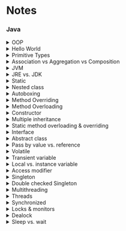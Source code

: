 # Notes

### Java

<details>
  <summary>OOP</summary>
  
  - Abstraction: develop classes in terms of their own functionality, instead of their implementation details.
  - Encapsulation: objects hide their internal characteristics and behavior.
  - Polymorphism: present the same interface for differing underlying data types.
    - Compile-time polymorphism (static binding) – Method overloading
    - Runtime polymorphism (dynamic binding) – Method overriding
  - Inheritance: acquire fields and methods of the base class.
  - Predefined & user-defined types as objects.
  - Message-based.
  
  Java not 100% OO becquse of primitives types.
</details>

<details>
  <summary>Hello World</summary>
  
  ```
  public class HelloWorld {
    public static void main(String args[]) {  
      System.out.println("Hello World");  
    }
  }
  ```
</details>

<details>
  <summary>Primitive Types</summary>
  
  - Boolean, byte, char, int, float, double, long, short.
  - Java provides wrapper classes for each primitive type.
</details>

<details>
  <summary>Association vs Aggregation vs Composition</summary>
  
  - Association: link between two classes communicating with each other.
  - Aggregation and Composition are special cases of association.
  - Composition: the child cannot exist independent of the parent.
</details>

<details>
  <summary>JVM</summary>
  
  Process vthat can execute Java bytecode.
</details>

<details>
  <summary>JRE vs. JDK</summary>
  
  - JRE is a JVM implementation
  - JDK includes the JRE and development tools.
</details>

<details>
  <summary>Static</summary>
  
  - Static variable/method can be accessed without instantiation.
  - Static class.
  - Static block: code executed when loading the class in memory.
  
  Note: static fields and blocks are initialized one after another.
</details>

<details>
  <summary>Nested class</summary>
  
  - Not-static nested class has access to instance variable/methods of the outer class.
  - Not-static nested class cannot be instantiated without the outer class.
  - Static nested class have only access to static member of the outer class.
</details>

<details>
  <summary>Autoboxing</summary>
  
  Automatic conversion made by the Java compiler between the primitive types and their corresponding object wrapper classes.
</details>

<details>
  <summary>Method Overriding</summary>
  
  Child class redefines the same method as a parent class (cannot limit the access of the method).
</details>

<details>
  <summary>Method Overloading</summary>
  
  Methods in the same class that have the exact same name, but different parameters.
</details>

<details>
  <summary>Constructor</summary>
  
  - Default constructor
  - Support constructor overloading
  - Copy constructor
</details>

<details>
  <summary>Multiple inheritance</summary>
  
  Each class is able to extend only on one class but is able to implement more than one interfaces.
</details>

<details>
  <summary>Static method overloading & overriding</summary>
  
  - Static methods can be overloaded (static binding), but not by instance methods.
  - Static methods cannot be overriden (dynamic binding).
</details>

<details>
  <summary>Interface</summary>
  
  - Interface methods are implicitly abtracts.
  - Implement a number of interfaces.
  - Must implement all methods declared in the interface.
  - Variables declared in an interface are by default `public static final`.
  - Members of a Java interface are public by default.
  - An interface is public by default.
</details>

<details>
  <summary>Abstract class</summary>
  
  - Abstract class can have both abstract and non-abstract methods.
  - Extend only one abstract class.
  - **Abstract classes can implement interfaces without even providing the implementation of interface methods.**
</details>

<details>
  <summary>Pass by value vs. reference</summary>
  
  - Pass by value: a copy of the object is passed (Java primitive types).
  - Pass by reference: a pointer to the object is passed (Java objects).
</details>

<details>
  <summary>Volatile</summary>
  
  - Value not cached and always read from main memory.
  - TODO: https://www.javacodegeeks.com/2018/03/volatile-java-works-example-volatile-keyword-java.html
</details>

<details>
  <summary>Transient variable</summary>
  
  A transcient variable is not serialized.
</details>

<details>
  <summary>Local vs. instance variable</summary>
  
  - Local variable is declared inside a method or constructor.
  - Instance variable is declared inside a class.
  - Local variable must be initialized (compilation error).
</details>

<details>
  <summary>Access modifier</summary>
  
  - Public: accessible from everywhere.
  - Protected: accessible within the package and the subclasses in any package.
  - Package private (default): accessible within the package.
  - Private: accessible within the same class.
</details>

<details>
  <summary>Singleton</summary>
  
  - Single instance.
  - Global access.
</details>

<details>
  <summary>Double checked Singleton</summary>
  
  - Synchronized `getInstance` method results in poor performance.
  - Verify if the instance must be created before competing for the lock. 
    ```
    public class Singleton {
      private static volatile Singleton instance;
      public static Singleton getInstance() {
          if (instance == null) {
              synchronized (Singleton.class) {
                  if (instance == null) {
                      instance = new DclSingleton();
                  }
              }
          }
          return instance;
      }
    }
    ```
    The field needs to be volatile to prevent cache incoherence issues, becaue the *Java memory model* allows the publication of partially initialized objects.
  - Alternative:
    - Early initialisation.
    - Lazy initialization using a nested static class (the "holder").
    - Enum singleton.
</details>

<details>
  <summary>Multithreading</summary>
  
  - Mutual exclusion over the critical section.
  - Cooperation of threads
</details>

<details>
  <summary>Threads</summary>
  
  - Extend `Thread` class and override `run` method.
  - Implement `Runnable` interface (preferred) and create a thread from it `new Thread(runnable)`.
  - Methods:
    - id, name, priority, state
    - `interrupt()`
    - `join()` waits for the thread to die.
    - `run()` contain the business logic.
    - `start()` creates a new thread and call the `run()` method.
    - `sleep()`
  - States:
    - NEW: created but not yet started.
    - RUNNABLE: executing in the JVM.
    - BLOCKED: waiting for a monitor lock.
    - WAITING: waiting indefinitely for another thread.
    - TIMED_WAITING: aiting for another thread for up to a specified waiting time.
    - TERMINATED: has exited.
</details>

<details>
  <summary>Synchronized</summary>
  
  - method (coarse-grained lock)
  - block (fine-grained lock)
</details>

<details>
  <summary>Locks & monitors</summary>
  
  - Lock (mutex):
    - Threads check the availability of a shared objects through flags attached to the object.
    - Provides *mutual exclusion*.
    - Explicit using `Lock` API.
  - Monitor:
    - Synchronized keyword (implicit)
    - Provides *mutual exclusion* using the *monitor lock*.
    - Provides *cooperation* using the *Wait-set* to notify waiting threads.
  
  -> Each Java object has an associated lock, also referred to as a *monitor*. A thread can acquire the lock for an object by using the synchronized keyword.
</details>

<details>
  <summary>Dealock</summary>
  
  Situation where two or more threads wait for eachothers forever.
</details>

<details>
  <summary>Sleep vs. wait</summary>
  
  - Wait:
    - Instance method of `Object` class.
    - Release the lock.
    - Resume when `notify` is called.
    - Used to sychronise the access to a shared object.
  - Sleep:
    - Static method of `Thread`.
    - Keep lock.
    - Resume ater the specified amount of time.
    - Used to pass time.
</details>
  
